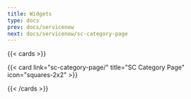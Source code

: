 ```yaml
---
title: Widgets
type: docs
prev: docs/servicenow
next: docs/servicenow/sc-category-page
---
```


{{< cards >}} 

{{< card link="sc-category-page/" title="SC Category Page" icon="squares-2x2" >}} 

{{< /cards >}}
